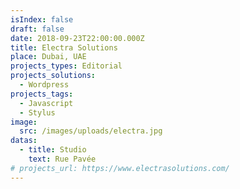 ```yaml
---
isIndex: false
draft: false
date: 2018-09-23T22:00:00.000Z
title: Electra Solutions
place: Dubai, UAE
projects_types: Editorial
projects_solutions:
  - Wordpress
projects_tags:
  - Javascript
  - Stylus
image:
  src: /images/uploads/electra.jpg
datas:
  - title: Studio
    text: Rue Pavée
# projects_url: https://www.electrasolutions.com/
---
```

